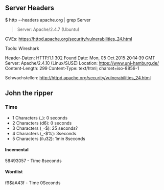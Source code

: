 ## Server Headers
$ http --headers apache.org | grep Server
> Server: Apache/2.4.7 (Ubuntu)

CVEs:
https://httpd.apache.org/security/vulnerabilities_24.html

Tools: Wireshark

Header-Daten:
HTTP/1.1 302 Found
Date: Mon, 05 Oct 2015 20:14:39 GMT
Server: Apache/2.4.10 (Linux/SUSE)
Location: https://www.uni-hamburg.de/
Content-Length: 299
Content-Type: text/html; charset=iso-8859-1

Schwachstellen:
http://httpd.apache.org/security/vulnerabilities_24.html

## John the ripper
### Time

- 1 Characters (_): 0 seconds
- 2 Characters (d6): 0 seconds
- 3 Characters (_-$): 25 seconds?
- 4 Characters (_-$%): 3seconds
- 5 Characters (ilu32): 1min 8seconds

#### Incemental

58493057 - Time 8seconds

#### Wordlist

f9$äA43f - Time 0Seconds
